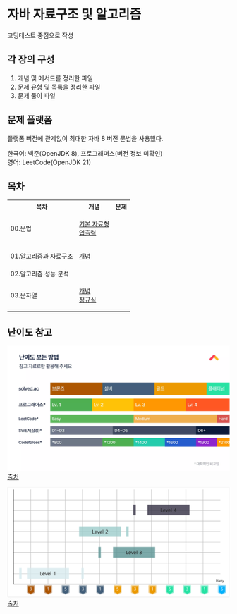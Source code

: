 # 자바 자료구조 및 알고리즘

코딩테스트 중점으로 작성

## 각 장의 구성

1. 개념 및 메서드를 정리한 파일
2. 문제 유형 및 목록을 정리한 파일
3. 문제 풀이 파일

## 문제 플랫폼

플랫폼 버전에 관계없이 최대한 자바 8 버전 문법을 사용했다.

한국어: 백준(OpenJDK 8), 프로그래머스(버전 정보 미확인) </br>
영어: LeetCode(OpenJDK 21)

## 목차

<table>
<tr>
<th>목차</th>
<th>개념</th>
<th>문제</th>
</tr>

<tr>
<td>00.문법</td>
<td>

[기본 자료형](/00.Syntax/기본자료형.md) </br>
[입출력](/00.Syntax/입출력.md)

</td>
<td></td>
</tr>

<tr>
<td>01.알고리즘과 자료구조</td>
<td>

[개념](/01.Intro/)

</td>
<td></td>
</tr>

<tr>
<td>02.알고리즘 성능 분석</td>
<td>

<!-- [자료형](/00.Syntax/) </br>
[입출력](/00.Syntax/) </br>
[정규식](/00.Syntax/) </br> -->

</td>
<td></td>
</tr>

<tr>
<td>03.문자열</td>
<td>

[개념](/03.String/) </br>
[정규식](/03.String/)

</td>
<td></td>
</tr>

</table>

## 난이도 참고

![Image](/난이도%20참고%2001.webp)
[출처](https://www.slideshare.net/slideshow/kucc-2022-4/251739276)

![Image](/난이도%20참고%2002.png)
[출처](https://haesoo9410.tistory.com/351)

<!-- 혹시 모를 진행상태바 표기 예제
![](https://progress-bar.xyz/26/?scale=27&&width=500&color=babaca&suffix=/27) -->
